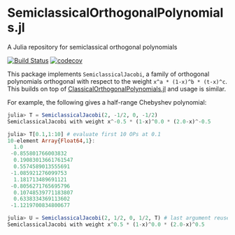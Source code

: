 # SemiclassicalOrthogonalPolynomials.jl
A Julia repository for semiclassical orthogonal polynomials


[![Build Status](https://github.com/JuliaApproximation/SemiclassicalOrthogonalPolynomials.jl/workflows/CI/badge.svg)](https://github.com/JuliaArrays/InfiniteArrays.jl/actions)
[![codecov](https://codecov.io/gh/JuliaApproximation/SemiclassicalOrthogonalPolynomials.jl/branch/master/graph/badge.svg)](https://codecov.io/gh/JuliaArrays/InfiniteArrays.jl)

This package implements `SemiclassicalJacobi`, a family of orthogonal 
polynomials orthogonal with respect to the weight `x^a * (1-x)^b * (t-x)^c`. 
This builds on top of [ClassicalOrthogonalPolynomials.jl](https://github.com/JuliaApproximation/ClassicalOrthogonalPolynomials.jl) and usage is similar.

For example, the following gives a half-range Chebyshev polynomial:
```julia
julia> T = SemiclassicalJacobi(2, -1/2, 0, -1/2)
SemiclassicalJacobi with weight x^-0.5 * (1-x)^0.0 * (2.0-x)^-0.5

julia> T[0.1,1:10] # evaluate first 10 OPs at 0.1
10-element Array{Float64,1}:
  1.0
 -0.855801766003832
  0.19083013661761547
  0.5574589013555691
 -1.085921276099753
  1.181713489691121
 -0.8056271765695796
  0.10748539771183807
  0.6338334369113602
 -1.1219700834800677

julia> U = SemiclassicalJacobi(2, 1/2, 0, 1/2, T) # last argument reuses computation from T
SemiclassicalJacobi with weight x^0.5 * (1-x)^0.0 * (2.0-x)^0.5
```